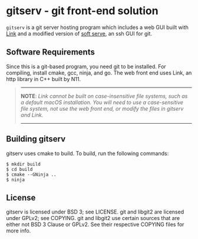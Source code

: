 # gitserv - git front-end solution

`gitserv` is a git server hosting program which includes a web GUI built with 
[Link](https://github.com/N11Software/Link) and a modified version of 
[soft serve](https://github.com/charmbracelet/soft-serve), an ssh GUI for git.

## Software Requirements
Since this is a git-based program, you need git to be installed. 
For compiling, install cmake, gcc, ninja, and go. The web front
end uses Link, an http library in C++ built by N11. 
>   ------------------------------------------------------------------------------
> 
>   **NOTE**: *Link cannot be built on case-insensitive file systems, such as a
>   default macOS installation. You will need to use a case-sensitive file
>   system, not use the web front end, or modify the files in gitserv and Link.*
> 
>   ------------------------------------------------------------------------------

## Building gitserv
gitserv uses cmake to build. To build, run the following commands:

    $ mkdir build
    $ cd build
    $ cmake --GNinja ..
    $ ninja


## License
gitserv is licensed under BSD 3; see LICENSE.
git and libgit2 are licensed under GPLv2; see COPYING. git and libgit2
use certain sources that are either not BSD 3 Clause or GPLv2. See their
respective COPYING files for more info.